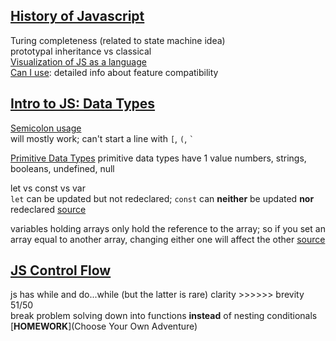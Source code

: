 [**History of Javascript**](https://git.generalassemb.ly/ga-wdi-lessons/js-history)
------
Turing completeness (related to state machine idea)  
prototypal inheritance vs classical  
[Visualization of JS as a language](http://shaunlebron.github.io/solar-system-of-js/#0)  
[Can I use](https://caniuse.com/): detailed info about feature compatibility  

[**Intro to JS: Data Types**](https://git.generalassemb.ly/ga-wdi-lessons/intro-to-js-data-types)
------
[Semicolon usage](https://git.generalassemb.ly/ga-wdi-lessons/intro-to-js-data-types#semicolons)  
will mostly work; can't start a line with `[`, `(`, `` ` ``

[Primitive Data Types](https://git.generalassemb.ly/ga-wdi-lessons/intro-to-js-data-types#primitive-data-types-in-javascript)
primitive data types have 1 value
numbers, strings, booleans, undefined, null  

let vs const vs var  
`let` can be updated but not redeclared; `const` can **neither** be updated **nor** redeclared
[source](http://wesbos.com/let-vs-const/)

variables holding arrays only hold the reference to the array; so if you set an array equal to another array, changing either one will affect the other
[source](https://git.generalassemb.ly/ga-wdi-lessons/intro-to-js-data-types/tree/204b0192ac5260bcba34270db74b69942855ed83#copying-arrays)

[**JS Control Flow**](https://git.generalassemb.ly/ga-wdi-lessons/js-control-flow)
------
js has while and do...while (but the latter is rare)
clarity >>>>>> brevity 51/50  
break problem solving down into functions **instead** of nesting conditionals  
[**HOMEWORK**](Choose Your Own Adventure)
